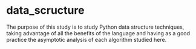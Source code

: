 # data_scructure
The purpose of this study is to study Python data structure techniques, taking advantage of all the benefits of the language and having as a good practice the asymptotic analysis of each algorithm studied here.
